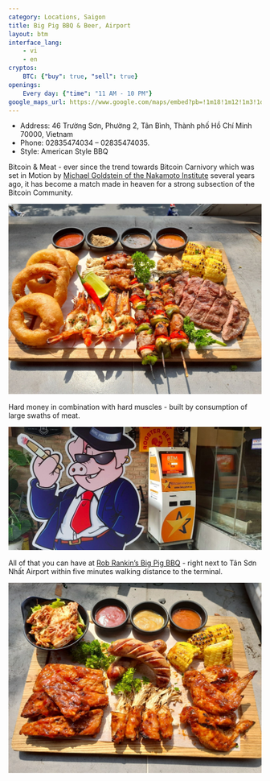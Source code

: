 ```yaml
---
category: Locations, Saigon
title: Big Pig BBQ & Beer, Airport
layout: btm
interface_lang:
    - vi
    - en
cryptos:
    BTC: {"buy": true, "sell": true}
openings:
    Every day: {"time": "11 AM - 10 PM"}
google_maps_url: https://www.google.com/maps/embed?pb=!1m18!1m12!1m3!1d3919.017527611362!2d106.6628532150567!3d10.809969192298727!2m3!1f0!2f0!3f0!3m2!1i1024!2i768!4f13.1!3m3!1m2!1s0x3175299487ae2c33%3A0x2bb531d9a699425e!2sBitcoin%20ATM%20by%20BitcoinVN!5e0!3m2!1sen!2s!4v1619429670935!5m2!1sen!2s
---
```


* Address: 46 Trường Sơn, Phường 2, Tân Bình, Thành phố Hồ Chí Minh 70000, Vietnam
* Phone: 02835474034 – 02835474035.
* Style: American Style BBQ

Bitcoin & Meat - ever since the trend towards Bitcoin Carnivory which was set in Motion by [Michael Goldstein of the Nakamoto Institute](https://twitter.com/bitstein/status/874049065142677504) several years ago, it has become a match made in heaven for a strong subsection of the Bitcoin Community.

![](/images/big_pig/image1.png)

Hard money in combination with hard muscles - built by consumption of large swaths of meat.

![](/images/big_pig/btm.png)

All of that you can have at [Rob Rankin’s Big Pig BBQ](https://news.bitcoinvn.io/interview-rob-rankin-big-pig-bbq-utit-vn/?lang=en) - right next to Tân Sơn Nhất Airport within five minutes walking distance to the terminal.

![](/images/big_pig/image2.png)

